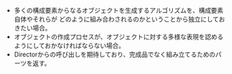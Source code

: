 - 多くの構成要素からなるオブジェクトを生成するアルゴリズムを、構成要素自体やそれらが どのように組み合わされるのかということから独立にしておきたい場合。
- オブジェクトの作成プロセスが、オブジェクトに対する多様な表現を認めるようにしておかなければならない場合。
- Directorからの呼び出しを期待しており、完成品でなく組み立てるためのパーツを返す。
